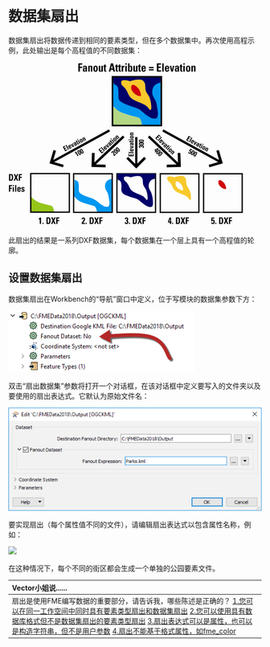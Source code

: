 # 数据集扇出

数据集扇出将数据传递到相同的要素类型，但在多个数据集中。再次使用高程示例，此处输出是每个高程值的不同数据集：

![](../../.gitbook/assets/img3.018.datasetfanoutdiagram.png)

此扇出的结果是一系列DXF数据集，每个数据集在一个层上具有一个高程值的轮廓。

## 设置数据集扇出

数据集扇出在Workbench的“导航”窗口中定义，位于写模块的数据集参数下方：

![](../../.gitbook/assets/img3.019.datasetfanoutnavsetting.png)

双击“扇出数据集”参数将打开一个对话框，在该对话框中定义要写入的文件夹以及要使用的扇出表达式。它默认为原始文件名：

![](../../.gitbook/assets/img3.020.datasetfanoutdialog.png)

要实现扇出（每个属性值不同的文件），请编辑扇出表达式以包含属性名称，例如：

![](https://github.com/xuhengxx/FMETraining-1/tree/8f6a5c8abb7fbfdbef1e0e8b81b6c860e9fbbd6d/DesktopAdvanced3AdvancedR+W/Images/Img3.064.DatasetFanoutExpression.png)

在这种情况下，每个不同的街区都会生成一个单独的公园要素文件。

|  Vector小姐说...... |
| :--- |
|  扇出是使用FME编写数据的重要部分，请告诉我，哪些陈述是正确的？  [1.您可以在同一工作空间中同时具有要素类型扇出和数据集扇出](http://52.73.3.37/fmedatastreaming/Manual/QAResponse2017.fmw?chapter=14&question=1&answer=1&DestDataset_TEXTLINE=C%3A%5CFMEOutput%5CQAResponse.html) [2.您可以使用具有数据库格式但不是数据集扇出的要素类型扇出](http://52.73.3.37/fmedatastreaming/Manual/QAResponse2017.fmw?chapter=14&question=1&answer=2&DestDataset_TEXTLINE=C%3A%5CFMEOutput%5CQAResponse.html) [3.扇出表达式可以是属性，也可以是构造字符串，但不是用户参数](http://52.73.3.37/fmedatastreaming/Manual/QAResponse2017.fmw?chapter=14&question=1&answer=3&DestDataset_TEXTLINE=C%3A%5CFMEOutput%5CQAResponse.html) [4.扇出不能基于格式属性，如fme\_color](http://52.73.3.37/fmedatastreaming/Manual/QAResponse2017.fmw?chapter=14&question=1&answer=4&DestDataset_TEXTLINE=C%3A%5CFMEOutput%5CQAResponse.html) |


